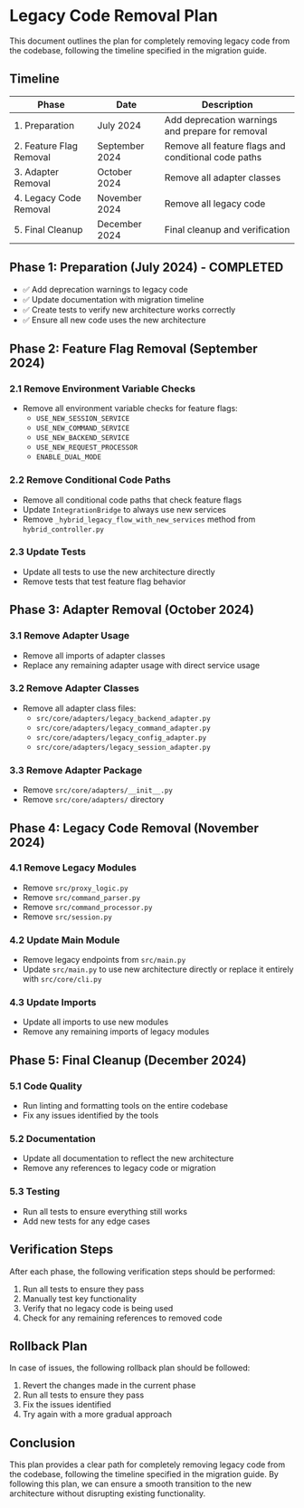 # Legacy Code Removal Plan

This document outlines the plan for completely removing legacy code from the codebase, following the timeline specified in the migration guide.

## Timeline

| Phase | Date | Description |
|-------|------|-------------|
| 1. Preparation | July 2024 | Add deprecation warnings and prepare for removal |
| 2. Feature Flag Removal | September 2024 | Remove all feature flags and conditional code paths |
| 3. Adapter Removal | October 2024 | Remove all adapter classes |
| 4. Legacy Code Removal | November 2024 | Remove all legacy code |
| 5. Final Cleanup | December 2024 | Final cleanup and verification |

## Phase 1: Preparation (July 2024) - COMPLETED

- ✅ Add deprecation warnings to legacy code
- ✅ Update documentation with migration timeline
- ✅ Create tests to verify new architecture works correctly
- ✅ Ensure all new code uses the new architecture

## Phase 2: Feature Flag Removal (September 2024)

### 2.1 Remove Environment Variable Checks

- Remove all environment variable checks for feature flags:
  - `USE_NEW_SESSION_SERVICE`
  - `USE_NEW_COMMAND_SERVICE`
  - `USE_NEW_BACKEND_SERVICE`
  - `USE_NEW_REQUEST_PROCESSOR`
  - `ENABLE_DUAL_MODE`

### 2.2 Remove Conditional Code Paths

- Remove all conditional code paths that check feature flags
- Update `IntegrationBridge` to always use new services
- Remove `_hybrid_legacy_flow_with_new_services` method from `hybrid_controller.py`

### 2.3 Update Tests

- Update all tests to use the new architecture directly
- Remove tests that test feature flag behavior

## Phase 3: Adapter Removal (October 2024)

### 3.1 Remove Adapter Usage

- Remove all imports of adapter classes
- Replace any remaining adapter usage with direct service usage

### 3.2 Remove Adapter Classes

- Remove all adapter class files:
  - `src/core/adapters/legacy_backend_adapter.py`
  - `src/core/adapters/legacy_command_adapter.py`
  - `src/core/adapters/legacy_config_adapter.py`
  - `src/core/adapters/legacy_session_adapter.py`

### 3.3 Remove Adapter Package

- Remove `src/core/adapters/__init__.py`
- Remove `src/core/adapters/` directory

## Phase 4: Legacy Code Removal (November 2024)

### 4.1 Remove Legacy Modules

- Remove `src/proxy_logic.py`
- Remove `src/command_parser.py`
- Remove `src/command_processor.py`
- Remove `src/session.py`

### 4.2 Update Main Module

- Remove legacy endpoints from `src/main.py`
- Update `src/main.py` to use new architecture directly or replace it entirely with `src/core/cli.py`

### 4.3 Update Imports

- Update all imports to use new modules
- Remove any remaining imports of legacy modules

## Phase 5: Final Cleanup (December 2024)

### 5.1 Code Quality

- Run linting and formatting tools on the entire codebase
- Fix any issues identified by the tools

### 5.2 Documentation

- Update all documentation to reflect the new architecture
- Remove any references to legacy code or migration

### 5.3 Testing

- Run all tests to ensure everything still works
- Add new tests for any edge cases

## Verification Steps

After each phase, the following verification steps should be performed:

1. Run all tests to ensure they pass
2. Manually test key functionality
3. Verify that no legacy code is being used
4. Check for any remaining references to removed code

## Rollback Plan

In case of issues, the following rollback plan should be followed:

1. Revert the changes made in the current phase
2. Run all tests to ensure they pass
3. Fix the issues identified
4. Try again with a more gradual approach

## Conclusion

This plan provides a clear path for completely removing legacy code from the codebase, following the timeline specified in the migration guide. By following this plan, we can ensure a smooth transition to the new architecture without disrupting existing functionality.
